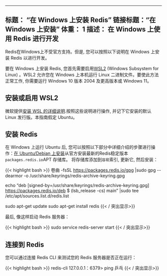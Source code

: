 ***

## 标题： “在 Windows 上安装 Redis”&#xA;链接标题：“在 Windows 上安装”&#xA;体重： 1&#xA;描述： 在 Windows 上使用 Redis 进行开发

Redis在Windows上不受官方支持。但是, 您可以按照以下说明在 Windows 上安装 Redis 以进行开发。

要在 Windows 上安装 Redis, 您首先需要启用[WSL2](https://docs.microsoft.com/en-us/windows/wsl/install) (Windows Subsystem for Linux) 。WSL2 允许您在 Windows 上本机运行 Linux 二进制文件。要使此方法正常工作, 你需要运行 Windows 10 版本 2004 及更高版本或 Windows 11。

## 安装或启用 WSL2

微软提供[安装 WSL 的详细说明](https://docs.microsoft.com/en-us/windows/wsl/install).按照这些说明进行操作, 并记下它安装的默认 Linux 发行版。本指南假定 Ubuntu。

## 安装 Redis

在 Windows 上运行 Ubuntu 后, 您可以按照以下部分中详细介绍的步骤进行操作：[在 Ubuntu/Debian 上安装](install-redis-on-linux#install-on-ubuntu-debian)从官方安装最新的Redis稳定版本`packages.redis.io`APT 存储库。
将存储库添加到<code>容易</code>索引, 更新它, 然后安装：

{{< highlight bash >}}
卷曲 -fsSL https://packages.redis.io/gpg |sudo gpg --dearmor -o /usr/share/keyrings/redis-archive-keyring.gpg

echo “deb \[signed-by=/usr/share/keyrings/redis-archive-keyring.gpg] https://packages.redis.io/deb $ (lsb_release -cs)  main” |sudo tee /etc/apt/sources.list.d/redis.list

sudo apt-get update
sudo apt-get install redis
{{< / 突出显示>}}

最后, 像这样启动 Redis 服务器：

{{< highlight bash >}}
sudo service redis-server start
{{< / 突出显示>}}

## 连接到 Redis

您可以通过连接 Redis CLI 来测试您的 Redis 服务器是否正在运行：

{{< highlight bash >}}
redis-cli
127.0.0.1：6379> ping
乒乓
{{< / 突出显示>}}
